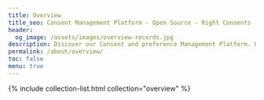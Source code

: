 ```yaml
---
title: Overview
title_seo: Consent Management Platform - Open Source - Right Consents - Overview
header:
  og_image: /assets/images/overview-records.jpg
description: Discover our Consent and preference Management Platform. Use data privacy to create value with trust, with our Privacy Center, backoffice application, and an Easy Integration.
permalink: /about/overview/
toc: false
menu: true
---
```


{% include collection-list.html collection="overview" %}

